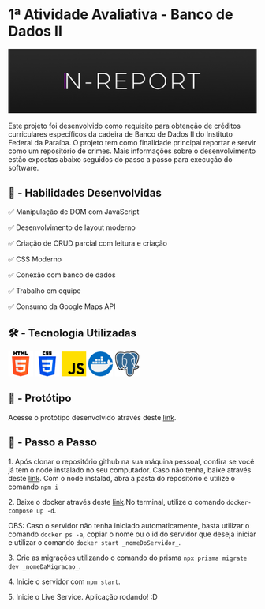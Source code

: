 # 1ª Atividade Avaliativa - Banco de Dados II
<img src="./public/img/capa.jpg">
<p>Este projeto foi desenvolvido como requisito para obtenção de créditos curriculares específicos da cadeira de Banco de Dados II do Instituto Federal da Paraíba. O projeto tem como finalidade principal reportar e servir como um repositório de crimes. Mais informações sobre o desenvolvimento estão expostas abaixo seguidos do passo a passo para execução do software.</p>
<h2>👷‍ - Habilidades Desenvolvidas</h2>
<p>✅ Manipulação de DOM com JavaScript</p>
<p>✅ Desenvolvimento de layout moderno</p>
<p>✅ Criação de CRUD parcial com leitura e criação</p>
<p>✅ CSS Moderno</p>
<p>✅ Conexão com banco de dados</p>
<p>✅ Trabalho em equipe</p>
<p>✅ Consumo da Google Maps API</p>
<h2>🛠 - Tecnologia Utilizadas</h2>
<div>
    <img src="./public/img/html-5.png" alt="" style="width: 50px">
    <img src="./public/img/css-3.png" alt="" style="width: 50px">
    <img src="./public/img/js.png" alt="" style="width: 50px">
    <img src="./public/img/docker.png" alt="" style="width: 50px">
    <img src="./public/img/postgre.png" alt="" style="width: 50px">
</div>
<h2>🎨 - Protótipo</h2>
<p>Acesse o protótipo desenvolvido através deste <a href="https://www.figma.com/file/p0g9quhMU7dKJayuBkpNT2/Projeto-Banco-de-Dados-II?type=design&node-id=0%3A1&mode=design&t=a41tgy8WnwP8udgk-1">link</a>.</p>
<h2>🔗 - Passo a Passo</h2>
<p>1. Após clonar o repositório github na sua máquina pessoal, confira se você já tem o node instalado no seu computador. Caso não tenha, baixe através deste <a href="https://nodejs.org/pt-br/download">link</a>. Com o node instalad, abra a pasta do repositório e utilize o comando <code>npm i</code></p>

<p>2. Baixe o docker através deste <a href="https://docs.docker.com/desktop/install/windows-install/">link</a>.No terminal, utilize o comando <code>docker-compose up -d</code>.</p>

<p>OBS: Caso o servidor não tenha iniciado automaticamente, basta utilizar o comando <code>docker ps -a</code>, copiar o nome ou o id do servidor que deseja iniciar e utilizar o comando <code>docker start _nomeDoServidor_</code>.</p>

<p>3. Crie as migrações utilizando o comando do prisma <code>npx prisma migrate dev _nomeDaMigracao_</code>.</p>

<p>4. Inicie o servidor com <code>npm start</code>.</p>

<p>5. Inicie o Live Service. Aplicação rodando! :D</p>

